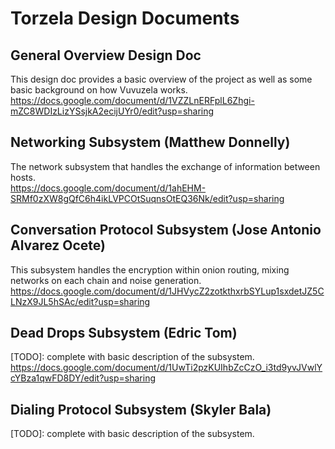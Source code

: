 # Torzela Design Documents

## General Overview Design Doc

This design doc provides a basic overview of the project as well as some basic background on how Vuvuzela works.  
https://docs.google.com/document/d/1VZZLnERFplL6Zhgi-mZC8WDIzLizYSsjkA2ecijUYr0/edit?usp=sharing

## Networking Subsystem (Matthew Donnelly)

The network subsystem that handles the exchange of information between hosts.  
https://docs.google.com/document/d/1ahEHM-SRMf0zXW8gQfC6h4ikLVPCOtSuqnsOtEQ36Nk/edit?usp=sharing

## Conversation Protocol Subsystem (Jose Antonio Alvarez Ocete)

This subsystem handles the encryption within onion routing, mixing networks on each chain and noise generation.  
https://docs.google.com/document/d/1JHVycZ2zotkthxrbSYLup1sxdetJZ5CLNzX9JL5hSAc/edit?usp=sharing

## Dead Drops Subsystem (Edric Tom)

[TODO]: complete with basic description of the subsystem.
https://docs.google.com/document/d/1UwTi2pzKUIhbZcCzO_i3td9yvJVwlYcYBza1qwFD8DY/edit?usp=sharing

## Dialing Protocol Subsystem (Skyler Bala)

[TODO]: complete with basic description of the subsystem.

